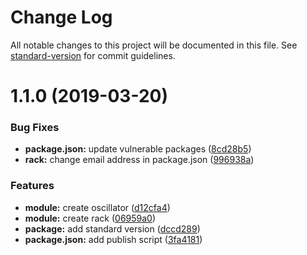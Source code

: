 # Change Log

All notable changes to this project will be documented in this file. See [standard-version](https://github.com/conventional-changelog/standard-version) for commit guidelines.

# 1.1.0 (2019-03-20)


### Bug Fixes

* **package.json:** update vulnerable packages ([8cd28b5](https://github.com/Fles/ZL7/commit/8cd28b5))
* **rack:** change email address in package.json ([996938a](https://github.com/Fles/ZL7/commit/996938a))


### Features

* **module:** create oscillator ([d12cfa4](https://github.com/Fles/ZL7/commit/d12cfa4))
* **module:** create rack ([06959a0](https://github.com/Fles/ZL7/commit/06959a0))
* **package:** add standard version ([dccd289](https://github.com/Fles/ZL7/commit/dccd289))
* **package.json:** add publish script ([3fa4181](https://github.com/Fles/ZL7/commit/3fa4181))
